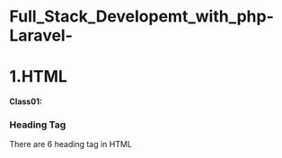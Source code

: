 # Full_Stack_Developemt_with_php-Laravel-
<h1>1.HTML</h1>
<b>Class01:</b>
<h3>Heading Tag</h3>
<p>There are 6 heading tag in HTML</p>
